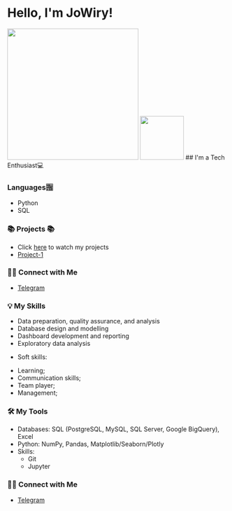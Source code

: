 # Hello, I'm JoWiry! 
<img src=https://user-images.githubusercontent.com/71900299/225784472-f1eb0af5-d847-47a2-8de1-39f5eb509140.gif  width=300px height=300> 
<img src=https://dribbble.com/shots/3242607-Partnership-Animated/attachments/9722667?mode=media width=100px height=100> 
## I'm a Tech Enthusiast💻

### Languages🈯
* Python 
* SQL

### 📚 Projects 📚

* Click [here]() to watch my projects
* [Project-1](https://github.com/JoWiry/Project-1)


### 🙌🏻 Connect with Me

- [Telegram](https://t.me/JoWiry)


### 💡 My Skills

* Data preparation, quality assurance, and analysis
* Database design and modelling
* Dashboard development and reporting
* Exploratory data analysis

- Soft skills:
* Learning;
* Communication skills;
* Team player;
* Management;

### 🛠️ My Tools

- Databases: SQL (PostgreSQL, MySQL, SQL Server, Google BigQuery), Excel
- Python: NumPy, Pandas, Matplotlib/Seaborn/Plotly 
- Skills: 
    * Git
    * Jupyter 

### 🙌🏻 Connect with Me

- [Telegram](https://t.me/JoWiry)
